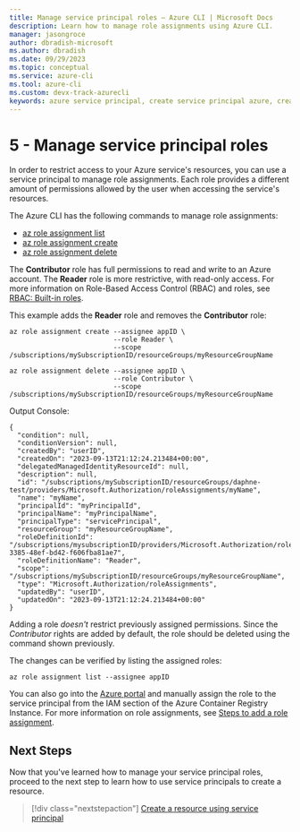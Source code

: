 ```yaml
---
title: Manage service principal roles – Azure CLI | Microsoft Docs
description: Learn how to manage role assignments using Azure CLI.
manager: jasongroce
author: dbradish-microsoft
ms.author: dbradish
ms.date: 09/29/2023
ms.topic: conceptual
ms.service: azure-cli
ms.tool: azure-cli
ms.custom: devx-track-azurecli
keywords: azure service principal, create service principal azure, create service principal azure cli
---
```


# 5 - Manage service principal roles

In order to restrict access to your Azure service's resources, you can use a service principal to manage role assignments. Each role provides a different amount of permissions allowed by the user when accessing the service's resources.

The Azure CLI has the following commands to manage role assignments:

* [az role assignment list](/cli/azure/role/assignment#az-role-assignment-list)
* [az role assignment create](/cli/azure/role/assignment#az-role-assignment-create)
* [az role assignment delete](/cli/azure/role/assignment#az-role-assignment-delete)

The **Contributor** role has full permissions to read and write to an Azure account. The **Reader** role is more restrictive, with read-only access. For more information on Role-Based Access Control (RBAC) and roles, see [RBAC: Built-in roles](/azure/active-directory/role-based-access-built-in-roles).

This example adds the **Reader** role and removes the **Contributor** role:

```azurecli-interactive
az role assignment create --assignee appID \
                          --role Reader \
                          --scope /subscriptions/mySubscriptionID/resourceGroups/myResourceGroupName

az role assignment delete --assignee appID \
                          --role Contributor \
                          --scope /subscriptions/mySubscriptionID/resourceGroups/myResourceGroupName
```

Output Console:

```
{
  "condition": null,
  "conditionVersion": null,
  "createdBy": "userID",
  "createdOn": "2023-09-13T21:12:24.213484+00:00",
  "delegatedManagedIdentityResourceId": null,
  "description": null,
  "id": "/subscriptions/mySubscriptionID/resourceGroups/daphne-test/providers/Microsoft.Authorization/roleAssignments/myName",
  "name": "myName",
  "principalId": "myPrincipalId",
  "principalName": "myPrincipalName",
  "principalType": "servicePrincipal",
  "resourceGroup": "myResourceGroupName",
  "roleDefinitionId": "/subscriptions/mysubscriptionID/providers/Microsoft.Authorization/roleDefinitions/acdd72a7-3385-48ef-bd42-f606fba81ae7",
  "roleDefinitionName": "Reader",
  "scope": "/subscriptions/mySubscriptionID/resourceGroups/myResourceGroupName",
  "type": "Microsoft.Authorization/roleAssignments",
  "updatedBy": "userID",
  "updatedOn": "2023-09-13T21:12:24.213484+00:00"
}
```

Adding a role _doesn't_ restrict previously assigned permissions. Since the *Contributor* rights are added by default, the role should be deleted using the command shown previously.

The changes can be verified by listing the assigned roles:

```azurecli-interactive
az role assignment list --assignee appID
```

You can also go into the [Azure portal](https://ms.portal.azure.com/) and manually assign the role to the service principal from the IAM section of the Azure Container Registry Instance.  For more information on role assignments, see [Steps to add a role assignment](/azure/role-based-access-control/role-assignments-steps).

## Next Steps

Now that you've learned how to manage your service principal roles, proceed to the next step to learn how to use service principals to create a resource.

> [!div class="nextstepaction"]
> [Create a resource using service principal](./azure-cli-sp-tutorial-6.md)
